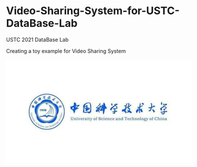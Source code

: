 # Video-Sharing-System-for-USTC-DataBase-Lab


USTC 2021 DataBase Lab

Creating a toy example for Video Sharing System


![](中科大校徽.jpg)
